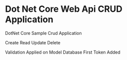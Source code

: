 # Dot Net Core Web Api CRUD Application 
DotNet Core Sample Crud Application

Create
Read 
Update 
Delete

Validation Applied on Model
Database First
Token Added
